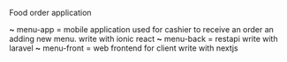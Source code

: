 Food order application

<b>~</b> menu-app = mobile application used for cashier to receive an order an adding new menu. write with ionic react
<b>~</b> menu-back = restapi write with laravel
<b>~</b> menu-front = web frontend for client write with nextjs
